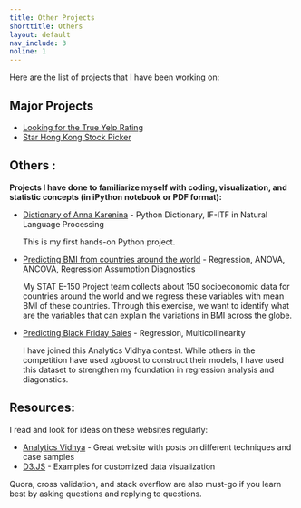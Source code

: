 ```yaml
---
title: Other Projects
shorttitle: Others
layout: default
nav_include: 3
noline: 1
---
```


Here are the list of projects that I have been working on:

## Major Projects
 
- [Looking for the True Yelp Rating](YelpReview.html) 
- [Star Hong Kong Stock Picker](starstockpicker.html)
 
 
## Others :
 
**Projects I have done to familiarize myself with coding, visualization, and statistic concepts (in iPython notebook or PDF format):**
- [Dictionary of Anna Karenina](https://github.com/vionwinnie/vionwinnie.github.io/blob/master/sideproj/AnnaKareninaLookUp.ipynb) - Python Dictionary, IF-ITF in Natural Language Processing

  This is my first hands-on Python project. 


- [Predicting BMI from countries around the world](https://github.com/vionwinnie/vionwinnie.github.io/blob/master/sideproj/ObesityFinalReport_STAT_E150.docx) - Regression, ANOVA, ANCOVA, Regression Assumption Diagnostics

  My STAT E-150 Project team collects about 150 socioeconomic data for countries around the world and we regress these variables with mean BMI of these countries. Through this exercise, we want to identify what are the variables that can explain the variations in BMI across the globe. 
  
  
- [Predicting Black Friday Sales](https://github.com/vionwinnie/vionwinnie.github.io/blob/master/sideproj/BlackFridayRegressionModel.ipynb) - Regression, Multicollinearity
 
   I have joined this Analytics Vidhya contest. While others in the competition have used xgboost to construct their models, I have used this dataset to strengthen my foundation in regression analysis and diagonstics.
 
 
## Resources:
I read and look for ideas on these websites regularly:
 
- [Analytics Vidhya](https://www.analyticsvidhya.com/) - Great website with posts on different techniques and case samples
- [D3.JS](https://github.com/d3/d3/wiki/Gallery) - Examples for customized data visualization 
 
 Quora, cross validation, and stack overflow are also must-go if you learn best by asking questions and replying to questions. 
